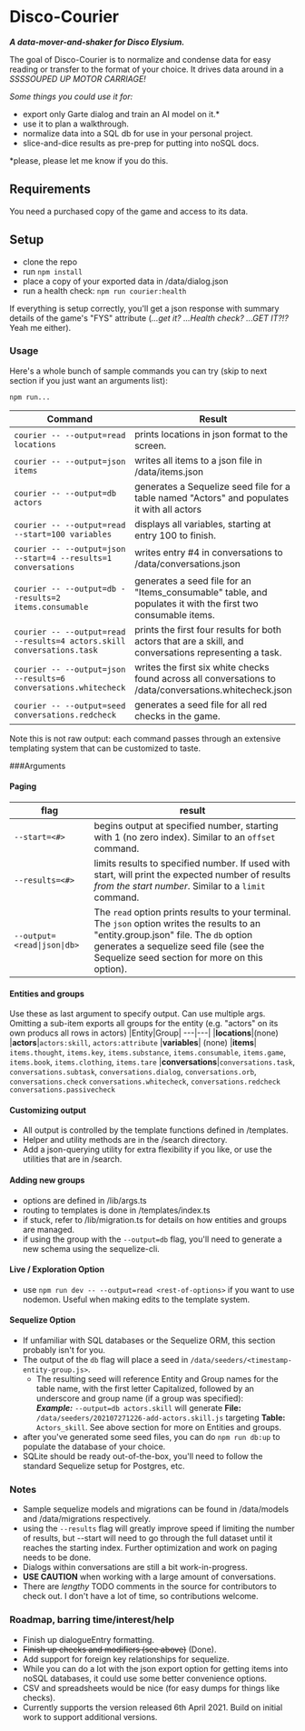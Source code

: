 # Disco-Courier

_**A data-mover-and-shaker for Disco Elysium.**_

The goal of Disco-Courier is to normalize and condense data for easy reading or transfer to the format of your choice. It drives data around in a _SSSSOUPED UP MOTOR CARRIAGE!_

_Some things you could use it for:_

- export only Garte dialog and train an AI model on it.\*
- use it to plan a walkthrough.
- normalize data into a SQL db for use in your personal project.
- slice-and-dice results as pre-prep for putting into noSQL docs.

\*please, please let me know if you do this.

## Requirements

You need a purchased copy of the game and access to its data.

## Setup

- clone the repo
- run `npm install`
- place a copy of your exported data in /data/dialog.json
- run a health check: `npm run courier:health`

If everything is setup correctly, you'll get a json response with summary details of the game's "FYS" attribute (_...get it? ...Health check? ...GET IT?!?_ Yeah me either).

### Usage

Here's a whole bunch of sample commands you can try (skip to next section if you just want an arguments list):

`npm run...`

| Command                                                                | Result                                                                                                       |
| ---------------------------------------------------------------------- | ------------------------------------------------------------------------------------------------------------ |
| `courier -- --output=read locations`                                   | prints locations in json format to the screen.                                                               |
| `courier -- --output=json items`                                       | writes all items to a json file in /data/items.json                                                          |
| `courier -- --output=db actors`                                        | generates a Sequelize seed file for a table named "Actors" and populates it with all actors                  |
| `courier -- --output=read --start=100 variables`                       | displays all variables, starting at entry 100 to finish.                                                     |
| `courier -- --output=json --start=4 --results=1 conversations`         | writes entry #4 in conversations to /data/conversations.json                                                 |
| `courier -- --output=db --results=2 items.consumable`                  | generates a seed file for an "Items_consumable" table, and populates it with the first two consumable items. |
| `courier -- --output=read --results=4 actors.skill conversations.task` | prints the first four results for both actors that are a skill, and conversations representing a task.       |
| `courier -- --output=json --results=6 conversations.whitecheck`        | writes the first six white checks found across all conversations to /data/conversations.whitecheck.json      |
| `courier -- --output=seed conversations.redcheck`                      | generates a seed file for all red checks in the game.                                                        |

Note this is not raw output: each command passes through an extensive templating system that can be customized to taste.

###Arguments

#### Paging

| flag                      | result                                                                                                                                                                                                                            |
| ------------------------- | --------------------------------------------------------------------------------------------------------------------------------------------------------------------------------------------------------------------------------- |
| `--start=<#>`             | begins output at specified number, starting with 1 (no zero index). Similar to an `offset` command.                                                                                                                               |
| `--results=<#>`           | limits results to specified number. If used with start, will print the expected number of results _from the start number_. Similar to a `limit` command.                                                                          |
| `--output=<read\|json\|db>` | The `read` option prints results to your terminal. The `json` option writes the results to an "entity.group.json" file. The `db` option generates a sequelize seed file (see the Sequelize seed section for more on this option). |

#### Entities and groups

Use these as last argument to specify output. Can use multiple args.
Omitting a sub-item exports all groups for the entity (e.g. "actors" on its own producs all rows in actors)
|Entity|Group|
---|---|
|**locations**|(none)
|**actors**|`actors:skill`, `actors:attribute`
|**variables**| (none)
|**items**| `items.thought`, `items.key`, `items.substance`, `items.consumable`, `items.game`, `items.book`, `items.clothing`, `items.tare`
|**conversations**|`conversations.task`, `conversations.subtask`, `conversations.dialog`, `conversations.orb`, `conversations.check` `conversations.whitecheck`, `conversations.redcheck` `conversations.passivecheck`

#### Customizing output

- All output is controlled by the template functions defined in /templates.
- Helper and utility methods are in the /search directory.
- Add a json-querying utility for extra flexibility if you like, or use the utilities that are in /search.

#### Adding new groups

- options are defined in /lib/args.ts
- routing to templates is done in /templates/index.ts
- if stuck, refer to /lib/migration.ts for details on how entities and groups are managed.
- if using the group with the `--output=db` flag, you'll need to generate a new schema using the sequelize-cli.

#### Live / Exploration Option

- use `npm run dev -- --output=read <rest-of-options>` if you want to use nodemon. Useful when making edits to the template system.

#### Sequelize Option

- If unfamiliar with SQL databases or the Sequelize ORM, this section probably isn't for you.
- The output of the `db` flag will place a seed in `/data/seeders/<timestamp-entity-group.js>`.
  - The resulting seed will reference Entity and Group names for the table name, with the first letter Capitalized, followed by an underscore and group name (if a group was specified):
    <br>
    _**Example:**_ `--output=db actors.skill` will generate **File:** `/data/seeders/202107271226-add-actors.skill.js` targeting **Table:** `Actors_skill`. See above section for more on Entities and groups.
    <br>
- after you've generated some seed files, you can do `npm run db:up` to populate the database of your choice.
- SQLite should be ready out-of-the-box, you'll need to follow the standard Sequelize setup for Postgres, etc.

### Notes

- Sample sequelize models and migrations can be found in /data/models and /data/migrations respectively.
- using the `--results` flag will greatly improve speed if limiting the number of results, but --start will need to go through the full dataset until it reaches the starting index. Further optimization and work on paging needs to be done.
- Dialogs within conversations are still a bit work-in-progress.
- **USE CAUTION** when working with a large amount of conversations.
- There are _lengthy_ TODO comments in the source for contributors to check out. I don't have a lot of time, so contributions welcome.

### Roadmap, barring time/interest/help

- Finish up dialogueEntry formatting.
- ~~Finish up checks and modifiers (see above)~~ (Done).
- Add support for foreign key relationships for sequelize.
- While you can do a lot with the json export option for getting items into noSQL databases, it could use some better convenience options.
- CSV and spreadsheets would be nice (for easy dumps for things like checks).
- Currently supports the version released 6th April 2021. Build on initial work to support additional versions.
